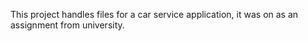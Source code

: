 This project handles files for a car service application, it was on as an assignment from university.
